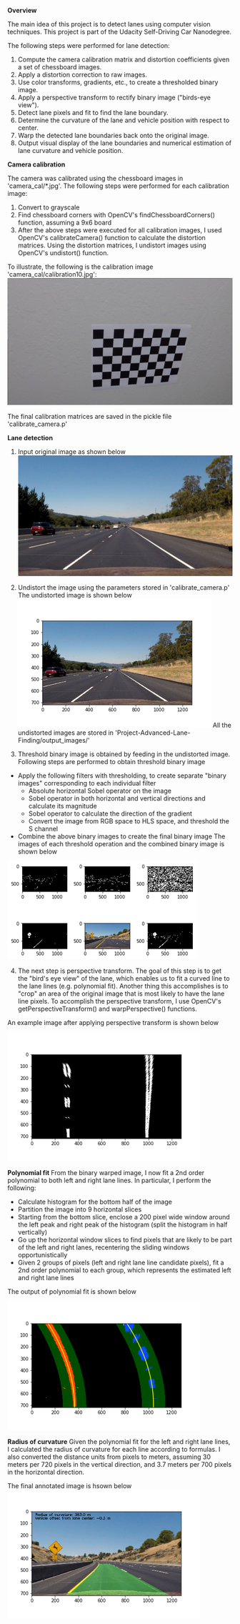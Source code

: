 **Overview**

The main idea of this project is to detect lanes using computer vision techniques. This project is part of the Udacity Self-Driving Car Nanodegree.

The following steps were performed for lane detection:

1. Compute the camera calibration matrix and distortion coefficients given a set of chessboard images.
2. Apply a distortion correction to raw images.
3. Use color transforms, gradients, etc., to create a thresholded binary image.
4. Apply a perspective transform to rectify binary image ("birds-eye view").
5. Detect lane pixels and fit to find the lane boundary.
6. Determine the curvature of the lane and vehicle position with respect to center.
7. Warp the detected lane boundaries back onto the original image.
8. Output visual display of the lane boundaries and numerical estimation of lane curvature and vehicle position.

**Camera calibration**

The camera was calibrated using the chessboard images in 'camera_cal/*.jpg'. The following steps were performed for each calibration image:

1. Convert to grayscale
2. Find chessboard corners with OpenCV's findChessboardCorners() function, assuming a 9x6 board
3. After the above steps were executed for all calibration images, I used OpenCV's calibrateCamera() function to calculate the distortion matrices. Using the distortion matrices, I undistort images using OpenCV's undistort() function.

To illustrate, the following is the calibration image 'camera_cal/calibration10.jpg':
![Image of calcamera](https://github.com/SSN15/Project-Advanced-Lane-Finding/blob/master/camera_cal/calibration10.jpg)

The final calibration matrices are saved in the pickle file 'calibrate_camera.p'

**Lane detection**

1. Input original image as shown below
![Image of oriimg](https://github.com/SSN15/Project-Advanced-Lane-Finding/blob/master/test_images/straight_lines2.jpg)

2. Undistort the image using the parameters stored in 'calibrate_camera.p'
The undistorted image is shown below
![Image of undistort](https://github.com/SSN15/Project-Advanced-Lane-Finding/blob/master/output_images/undistort_straight_lines2.png)
All the undistorted images are stored in 'Project-Advanced-Lane-Finding/output_images/'

3. Threshold binary image is obtained by feeding in the undistorted image.
Following steps are performed to obtain threshold binary image
- Apply the following filters with thresholding, to create separate "binary images" corresponding to each individual filter
  * Absolute horizontal Sobel operator on the image
  * Sobel operator in both horizontal and vertical directions and calculate its magnitude
  * Sobel operator to calculate the direction of the gradient
  * Convert the image from RGB space to HLS space, and threshold the S channel
 - Combine the above binary images to create the final binary image
 The images of each threshold operation and the combined binary image is shown below
 
 ![Image of threshbinary](https://github.com/SSN15/Project-Advanced-Lane-Finding/blob/master/output_images/threshold.png)
 
 4. The next step is perspective transform. The goal of this step is to get the "bird's eye view" of the lane, which enables us to fit a curved line to the lane lines (e.g. polynomial fit). Another thing this accomplishes is to "crop" an area of the original image that is most likely to have the lane line pixels. To accomplish the perspective transform, I use OpenCV's getPerspectiveTransform() and warpPerspective() functions.
 
 An example image after applying perspective transform is shown below
 
 ![Image of perspective](https://github.com/SSN15/Project-Advanced-Lane-Finding/blob/master/output_images/warped_straight_lines2.png)
 
 **Polynomial fit**
 From the binary warped image, I now fit a 2nd order polynomial to both left and right lane lines. In particular, I perform the following:
* Calculate histogram for the bottom half of the image
* Partition the image into 9 horizontal slices
* Starting from the bottom slice, enclose a 200 pixel wide window around the left peak and right peak of the histogram (split the histogram in half vertically)
* Go up the horizontal window slices to find pixels that are likely to be part of the left and right lanes, recentering the sliding windows opportunistically
* Given 2 groups of pixels (left and right lane line candidate pixels), fit a 2nd order polynomial to each group, which represents the estimated left and right lane lines

The output of polynomial fit is shown below

![Image of polyfit](https://github.com/SSN15/Project-Advanced-Lane-Finding/blob/master/output_images/polyfit_test2.png)
  
 **Radius of curvature**
 Given the polynomial fit for the left and right lane lines, I calculated the radius of curvature for each line according to formulas. I also converted the distance units from pixels to meters, assuming 30 meters per 720 pixels in the vertical direction, and 3.7 meters per 700 pixels in the horizontal direction.

The final annotated image is hsown below
![Image of annotated](https://github.com/SSN15/Project-Advanced-Lane-Finding/blob/master/output_images/annotated_test2.png)




